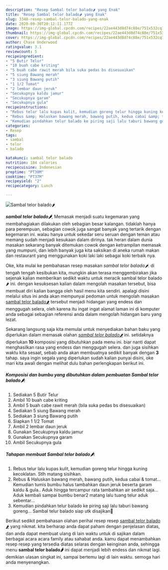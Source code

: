 ```yaml
---
description: "Resep Sambal telor balado🌶 yang Enak"
title: "Resep Sambal telor balado🌶 yang Enak"
slug: 3348-resep-sambal-telor-balado-yang-enak
date: 2020-09-30T20:12:11.177Z
image: https://img-global.cpcdn.com/recipes/22ae443d8d74c88e/751x532cq70/sambal-telor-balado🌶-foto-resep-utama.jpg
thumbnail: https://img-global.cpcdn.com/recipes/22ae443d8d74c88e/751x532cq70/sambal-telor-balado🌶-foto-resep-utama.jpg
cover: https://img-global.cpcdn.com/recipes/22ae443d8d74c88e/751x532cq70/sambal-telor-balado🌶-foto-resep-utama.jpg
author: Chase Underwood
ratingvalue: 3.1
reviewcount: 5
recipeingredient:
- "5 Butir Telur"
- "10 buah cabe kriting"
- "5 buah cabe rawit merah bila suka pedas bs disesuaikan"
- "5 siung Bawang merah"
- "3 siung Bawang putih"
- "1 1/2 Tomat"
- "2 lembar daun jeruk"
- "Secukupnya kaldu jamur"
- "Secukupnya garam"
- "Secukupnya gula"
recipeinstructions:
- "Rebus telur lalu kupas kulit, kemudian goreng telur hingga kuning kecoklatan. Stlh matang sisihkan."
- "Rebus &amp; Haluskan bawang merah, bawang putih, kedua cabai &amp; tomat... Kemudian tumis bumbu halus tambahkan daun jeruk beserta garam kaldu &amp; gula.. Aduk hingga tercampur rata tambahkan air sedikit saja... Aduk kembali sampai bumbu benar2 matang lalu tuang telur aduk sebentar..."
- "Kemudian pindahkan telur balado ke piring saji lalu taburi bawang goreng... Sambal telur balado siap utk disajikan🥰"
categories:
- Resep
tags:
- sambal
- telor
- balado

katakunci: sambal telor balado 
nutrition: 184 calories
recipecuisine: Indonesian
preptime: "PT30M"
cooktime: "PT37M"
recipeyield: "2"
recipecategory: Lunch

---
```



![Sambal telor balado🌶](https://img-global.cpcdn.com/recipes/22ae443d8d74c88e/751x532cq70/sambal-telor-balado🌶-foto-resep-utama.jpg)

<b><i>sambal telor balado🌶</i></b>, Memasak menjadi suatu kegemaran yang membahagiakan dilakukan oleh sebagian besar kalangan. tidaklah hanya para perempuan, sebagian cowok juga sangat banyak yang tertarik dengan kegemaran ini. walau hanya untuk sekedar seru seruan dengan teman atau memang sudah menjadi kesukaan dalam dirinya. tak heran dalam dunia masakan sekarang banyak ditemukan cowok dengan ketrampilan memasak yang mumpuni, dan lebih banyak juga kita saksikan di aneka rumah makan dan restaurant yang menggunakan koki laki laki sebagai koki terbaik nya.

Oke, kita mulai ke pembahasan resep masakan <i>sambal telor balado🌶</i>. di tengah tengah kesibukan kita, mungkin akan terasa menggembirakan jika sejenak kalian memberikan sedikit waktu untuk meracik sambal telor balado🌶 ini. dengan kesuksesan kalian dalam mengolah masakan tersebut, bisa membuat diri kalian bangga oleh hasil menu kita sendiri. apalagi disini melalui situs ini anda akan mempunyai pedoman untuk mengolah masakan <u>sambal telor balado🌶</u> tersebut menjadi hidangan yang endess dan menggugah selera, oleh karena itu ingat ingat alamat laman ini di komputer anda sebagai sebagian referensi anda dalam mengolah hidangan baru yang lezat.




Sekarang langsung saja kita memulai untuk menyediakan bahan baku yang diperlukan dalam memasak olahan <u><i>sambal telor balado🌶</i></u> ini. setidaknya diperlukan <b>10</b> komposisi yang dibutuhkan pada menu ini. biar nanti dapat menghasilkan rasa yang endess dan menggugah selera. dan juga sisihkan waktu kita sesaat, sebab anda akan membuatnya sedikit banyak dengan <b>3</b> tahap. saya ingin segala yang diperlukan sudah kalian punyai disini, oke mari kita awali dengan melihat dulu bahan perlengkapan berikut ini.

<!--inarticleads1-->

##### Komposisi dan bumbu yang dibutuhkan dalam pembuatan Sambal telor balado🌶:

1. Sediakan 5 Butir Telur
1. Ambil 10 buah cabe kriting
1. Ambil 5 buah cabe rawit merah (bila suka pedas bs disesuaikan)
1. Sediakan 5 siung Bawang merah
1. Sediakan 3 siung Bawang putih
1. Siapkan 1 1/2 Tomat
1. Ambil 2 lembar daun jeruk
1. Gunakan Secukupnya kaldu jamur
1. Gunakan Secukupnya garam
1. Ambil Secukupnya gula




<!--inarticleads2-->

##### Tahapan membuat Sambal telor balado🌶:

1. Rebus telur lalu kupas kulit, kemudian goreng telur hingga kuning kecoklatan. Stlh matang sisihkan.
1. Rebus &amp; Haluskan bawang merah, bawang putih, kedua cabai &amp; tomat... Kemudian tumis bumbu halus tambahkan daun jeruk beserta garam kaldu &amp; gula.. Aduk hingga tercampur rata tambahkan air sedikit saja... Aduk kembali sampai bumbu benar2 matang lalu tuang telur aduk sebentar...
1. Kemudian pindahkan telur balado ke piring saji lalu taburi bawang goreng... Sambal telur balado siap utk disajikan🥰




Berikut sedikit pembahasan olahan perihal resep resep <u>sambal telor balado🌶</u> yang nikmat. kita berharap anda dapat paham dengan penjelasan diatas, dan anda dapat membuat ulang di lain waktu untuk di sajikan dalam berbagai acara acara family atau sahabat anda. kamu dapat menambahkan resep resep yang tersedia diatas selaras dengan keinginan anda, sehingga menu <b>sambal telor balado🌶</b> ini dapat menjadi lebih endess dan nikmat lagi. demikian ulasan singkat ini, sampai bertemu lagi di lain waktu. semoga hari anda menyenangkan.
